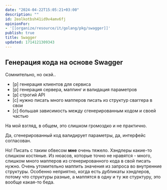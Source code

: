 ```yaml
---
date: "2024-04-22T15:05:21+03:00"
description: ""
id: 2eolkotbsh41id9v4amv6fj
opinionFor:
- '[[organize/resource/it/golang/pkg/swagger]]'
publish: true
title: Swagger
updated: 1714121309343
---
```

## Генерация кода на основе Swagger

Сомнительно, но окэй..

- [p] генерация клиентов для сервиса
- [p] генерация сервера, маппинг и валидация параметров
- [p] строгий API
- [с] нужно писать много мапперов писать из структур сваггера в свои
- [с] большая зависимость между сгенерированным кодом и своей частью

На мой взгляд, в общем, это слишком громоздко и не практично.

Да, сгенерированный код валидирует параметры, да, интерфейс согласован.

Но! Писать с таким обвесом **мне** очень тяжело. Хэндлеры какие-то слишком костяные.
Из нюасов, которые точно не нравятся - много, слишком много мапперов из сгенерированного кода в свой писать нужно.
Очень утомительно маппить значения из запроса во внутренние структуры.
Особенно неприятно, когда есть дубликаты хэндлеров, потому что структуры разные, а маппятся в одну и ту же стурктуру, это вообще какая-то беда.
